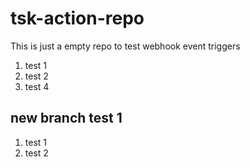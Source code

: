 # tsk-action-repo
This is just a empty repo to test webhook event triggers
1. test 1
2. test 2
3. test 4

## new branch test 1
1. test 1
2. test 2
